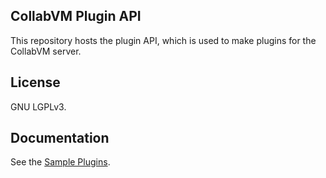 ## CollabVM Plugin API

This repository hosts the plugin API, which is used to make plugins for the CollabVM server.


## License

GNU LGPLv3.

## Documentation

See the [Sample Plugins](https://github.com/computernewb/collab-vm-plugin-api/tree/master/src/sampleplugins).